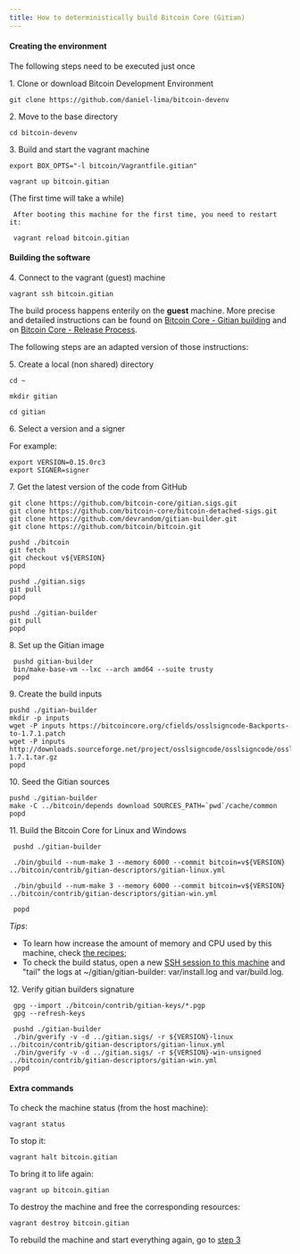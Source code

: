 ```yaml
---
title: How to deterministically build Bitcoin Core (Gitian)
---
```

#### Creating the environment

The following steps need to be executed just once

1\. Clone or download Bitcoin Development Environment

    git clone https://github.com/daniel-lima/bitcoin-devenv

2\. Move to the base directory

    cd bitcoin-devenv

<a name="step-3"></a>3\. Build and start the vagrant machine

    export BOX_OPTS="-l bitcoin/Vagrantfile.gitian"

    vagrant up bitcoin.gitian

(The first time will take a while)

     After booting this machine for the first time, you need to restart it:

     vagrant reload bitcoin.gitian


#### Building the software

<a name="step-4"></a>4\. Connect to the vagrant (guest) machine

    vagrant ssh bitcoin.gitian


The build process happens enterily on the **guest** machine.
More precise and detailed instructions can be found on [Bitcoin Core - Gitian building](https://github.com/bitcoin/bitcoin/blob/master/doc/gitian-building.md) and on [Bitcoin Core - Release Process](https://github.com/bitcoin/bitcoin/blob/master/doc/release-process.md).

The following steps are an adapted version of those instructions:


5\. Create a local (non shared) directory

    cd ~

    mkdir gitian

    cd gitian

6\. Select a version and a signer

For example:

    export VERSION=0.15.0rc3
    export SIGNER=signer

7\. Get the latest version of the code from GitHub

    git clone https://github.com/bitcoin-core/gitian.sigs.git
    git clone https://github.com/bitcoin-core/bitcoin-detached-sigs.git
    git clone https://github.com/devrandom/gitian-builder.git
    git clone https://github.com/bitcoin/bitcoin.git

    pushd ./bitcoin
    git fetch
    git checkout v${VERSION}
    popd

    pushd ./gitian.sigs
    git pull
    popd

    pushd ./gitian-builder
    git pull
    popd


8\. Set up the Gitian image

     pushd gitian-builder
     bin/make-base-vm --lxc --arch amd64 --suite trusty
     popd


9\. Create the build inputs

    pushd ./gitian-builder
    mkdir -p inputs
    wget -P inputs https://bitcoincore.org/cfields/osslsigncode-Backports-to-1.7.1.patch
    wget -P inputs http://downloads.sourceforge.net/project/osslsigncode/osslsigncode/osslsigncode-1.7.1.tar.gz
    popd


10\. Seed the Gitian sources

    pushd ./gitian-builder
    make -C ../bitcoin/depends download SOURCES_PATH=`pwd`/cache/common
    popd


11\. Build the Bitcoin Core for Linux and Windows

     pushd ./gitian-builder
     
     ./bin/gbuild --num-make 3 --memory 6000 --commit bitcoin=v${VERSION} ../bitcoin/contrib/gitian-descriptors/gitian-linux.yml

     ./bin/gbuild --num-make 3 --memory 6000 --commit bitcoin=v${VERSION} ../bitcoin/contrib/gitian-descriptors/gitian-win.yml

     popd

_Tips_:

- To learn how increase the amount of memory and CPU used by this machine, check [the recipes](../recipes.md);
- To check the build status, open a new [SSH session to this machine](#step-4) and "tail" the logs at ~/gitian/gitian-builder: var/install.log and var/build.log. 


12\. Verify gitian builders signature

     gpg --import ./bitcoin/contrib/gitian-keys/*.pgp
     gpg --refresh-keys

     pushd ./gitian-builder
     ./bin/gverify -v -d ../gitian.sigs/ -r ${VERSION}-linux ../bitcoin/contrib/gitian-descriptors/gitian-linux.yml
     ./bin/gverify -v -d ../gitian.sigs/ -r ${VERSION}-win-unsigned ../bitcoin/contrib/gitian-descriptors/gitian-win.yml
     popd


#### Extra commands

To check the machine status (from the host machine):

    vagrant status

To stop it:

    vagrant halt bitcoin.gitian

To bring it to life again:

    vagrant up bitcoin.gitian

To destroy the machine and free the corresponding resources:

    vagrant destroy bitcoin.gitian

To rebuild the machine and start everything again, go to [step 3](#step-3)
